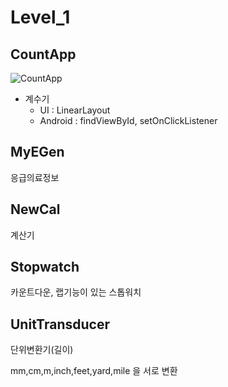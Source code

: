 # Level_1

## CountApp

![CountApp](https://github.com/Suinww/Android_Kotlin/assets/101302756/27723fdc-65d2-4b3a-b200-86b1e7ad8c2f)


- 계수기
  - UI : LinearLayout
  - Android : findViewById, setOnClickListener
    

## MyEGen
응급의료정보

## NewCal
계산기

## Stopwatch
카운트다운, 랩기능이 있는 스톱워치

## UnitTransducer
단위변환기(길이)

mm,cm,m,inch,feet,yard,mile 을 서로 변환
